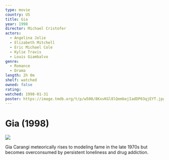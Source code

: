 ```yaml
---
type: movie
country: US
title: Gia
year: 1998
director: Michael Cristofer
actors:
  - Angelina Jolie
  - Elizabeth Mitchell
  - Eric Michael Cole
  - Kylie Travis
  - Louis Giambalvo
genre:
  - Romance
  - Drama
length: 2h 0m
shelf: watched
owned: false
rating:
watched: 1998-01-31
poster: https://image.tmdb.org/t/p/w500/8KxvKGl8lQembejIadDP03qjEYT.jpg
---
```


# Gia (1998)

![](https://image.tmdb.org/t/p/w500/8KxvKGl8lQembejIadDP03qjEYT.jpg)

Gia Carangi meteorically rises to modeling fame in the late 1970s but becomes overconsumed by persistent loneliness and drug addiction.